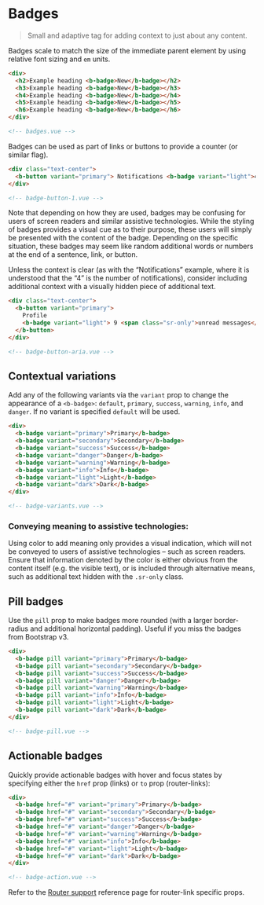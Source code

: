 # Badges

> Small and adaptive tag for adding context to just about any content.

Badges scale to match the size of the immediate parent element by using
relative font sizing and `em` units.

```html
<div>
  <h2>Example heading <b-badge>New</b-badge></h2>
  <h3>Example heading <b-badge>New</b-badge></h3>
  <h4>Example heading <b-badge>New</b-badge></h4>
  <h5>Example heading <b-badge>New</b-badge></h5>
  <h6>Example heading <b-badge>New</b-badge></h6>
</div>

<!-- badges.vue -->
```

Badges can be used as part of links or buttons to provide a counter (or similar flag).

```html
<div class="text-center">
  <b-button variant="primary"> Notifications <b-badge variant="light">4</b-badge> </b-button>
</div>

<!-- badge-button-1.vue -->
```

Note that depending on how they are used, badges may be confusing for users
of screen readers and similar assistive technologies. While the styling of badges
provides a visual cue as to their purpose, these users will simply be presented with
the content of the badge. Depending on the specific situation, these badges may seem
like random additional words or numbers at the end of a sentence, link, or button.

Unless the context is clear (as with the “Notifications” example, where it is
understood that the “4” is the number of notifications), consider including additional
context with a visually hidden piece of additional text.

```html
<div class="text-center">
  <b-button variant="primary">
    Profile
    <b-badge variant="light"> 9 <span class="sr-only">unread messages</span> </b-badge>
  </b-button>
</div>

<!-- badge-button-aria.vue -->
```

## Contextual variations

Add any of the following variants via the `variant` prop to change the
appearance of a `<b-badge>`: `default`, `primary`, `success`, `warning`, `info`,
and `danger`. If no variant is specified `default` will be used.

```html
<div>
  <b-badge variant="primary">Primary</b-badge>
  <b-badge variant="secondary">Secondary</b-badge>
  <b-badge variant="success">Success</b-badge>
  <b-badge variant="danger">Danger</b-badge>
  <b-badge variant="warning">Warning</b-badge>
  <b-badge variant="info">Info</b-badge>
  <b-badge variant="light">Light</b-badge>
  <b-badge variant="dark">Dark</b-badge>
</div>

<!-- badge-variants.vue -->
```

### Conveying meaning to assistive technologies:

Using color to add meaning only provides a visual indication, which will not
be conveyed to users of assistive technologies – such as screen readers. Ensure
that information denoted by the color is either obvious from the content itself
(e.g. the visible text), or is included through alternative means, such as
additional text hidden with the `.sr-only` class.

## Pill badges

Use the `pill` prop to make badges more rounded (with a larger border-radius
and additional horizontal padding). Useful if you miss the badges from Bootstrap v3.

```html
<div>
  <b-badge pill variant="primary">Primary</b-badge>
  <b-badge pill variant="secondary">Secondary</b-badge>
  <b-badge pill variant="success">Success</b-badge>
  <b-badge pill variant="danger">Danger</b-badge>
  <b-badge pill variant="warning">Warning</b-badge>
  <b-badge pill variant="info">Info</b-badge>
  <b-badge pill variant="light">Light</b-badge>
  <b-badge pill variant="dark">Dark</b-badge>
</div>

<!-- badge-pill.vue -->
```

## Actionable badges

Quickly provide actionable badges with hover and focus states by specifying either the
`href` prop (links) or `to` prop (router-links):

```html
<div>
  <b-badge href="#" variant="primary">Primary</b-badge>
  <b-badge href="#" variant="secondary">Secondary</b-badge>
  <b-badge href="#" variant="success">Success</b-badge>
  <b-badge href="#" variant="danger">Danger</b-badge>
  <b-badge href="#" variant="warning">Warning</b-badge>
  <b-badge href="#" variant="info">Info</b-badge>
  <b-badge href="#" variant="light">Light</b-badge>
  <b-badge href="#" variant="dark">Dark</b-badge>
</div>

<!-- badge-action.vue -->
```

Refer to the [Router support](/docs/reference/router-links) reference page for
router-link specific props.

<!-- Component reference added automatically from component package.json -->
